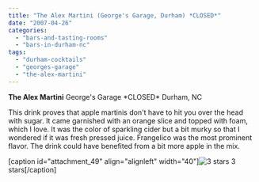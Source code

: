 ```yaml
---
title: "The Alex Martini (George's Garage, Durham) *CLOSED*"
date: "2007-04-26"
categories: 
  - "bars-and-tasting-rooms"
  - "bars-in-durham-nc"
tags: 
  - "durham-cocktails"
  - "georges-garage"
  - "the-alex-martini"
---
```


**The Alex Martini** George's Garage \*CLOSED\* Durham, NC

This drink proves that apple martinis don't have to hit you over the head with sugar. It came garnished with an orange slice and topped with foam, which I love. It was the color of sparkling cider but a bit murky so that I wondered if it was fresh pressed juice. Frangelico was the most prominent flavor. The drink could have benefited from a bit more apple in the mix.

\[caption id="attachment\_49" align="alignleft" width="40"\]![3 stars](http://s3.amazonaws.com/thegourmez-wpmedia/2009/02/rating_avocado1.gif "rating_avocado1") 3 stars\[/caption\]
